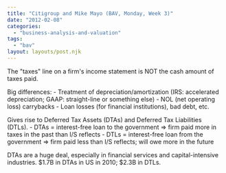 ```yaml
---
title: "Citigroup and Mike Mayo (BAV, Monday, Week 3)"
date: "2012-02-08"
categories: 
  - "business-analysis-and-valuation"
tags: 
  - "bav"
layout: layouts/post.njk
---
```


The "taxes" line on a firm's income statement is NOT the cash amount of taxes paid.

Big differences: - Treatment of depreciation/amortization (IRS: accelerated depreciation; GAAP: straight-line or something else) - NOL (net operating loss) carrybacks - Loan losses (for financial institutions), bad debt, etc.

Gives rise to Deferred Tax Assets (DTAs) and Deferred Tax Liabilities (DTLs). - DTAs = interest-free loan to the government => firm paid more in taxes in the past than I/S reflects - DTLs = interest-free loan from the government => firm paid less than I/S reflects; will owe more in the future

DTAs are a huge deal, especially in financial services and capital-intensive industries. $1.7B in DTAs in US in 2010; $2.3B in DTLs.

